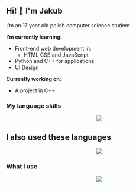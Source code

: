 ## Hi! 👋  I'm Jakub
I'm an 17 year old polish computer science student


**I’m currently learning:** 
- Front-end web development in:
  - HTML CSS and JavaScript
- Python and C++ for applications
- UI Design 

**Currently working on:**
- A project in C++

### My language skills
<p align="center">
  <a href="https://skillicons.dev">
    <img src="https://skillicons.dev/icons?i=cpp,cmake,css,html,js,py" />
  </a>
</p>

## I also used these languages
<p align="center">
  <a href="https://skillicons.dev">
    <img src="https://skillicons.dev/icons?i=lua,mysql,powershell,php,linux,wordpress" />
  </a>
</p>

### What i use
<p align="center">
  <a href="https://skillicons.dev">
    <img src="https://skillicons.dev/icons?i=arduino,raspberrypi,blender,atom,discord,bots,git,github,godot,gtk,unreal,unity,visualstudio,vscode,wordpress" />
  </a>
</p>
